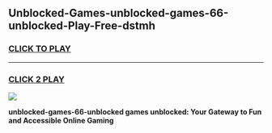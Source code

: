 
## Unblocked-Games-unblocked-games-66-unblocked-Play-Free-dstmh
<h3>
<a href="https://premium76.site?title=unblocked-games-66-unblocked&ref=20A">CLICK TO PLAY</a></h3>
<hr>

<h3>
<a href="https://premium76.site?title=unblocked-games-66-unblocked&ref=20A">CLICK 2 PLAY</a>
  
</h3>

<a href="https://premium76.site?title=unblocked-games-66-unblocked&ref=20A"><img src="https://clearcache.store/games.png"></a>


**unblocked-games-66-unblocked games unblocked: Your Gateway to Fun and Accessible Online Gaming**
